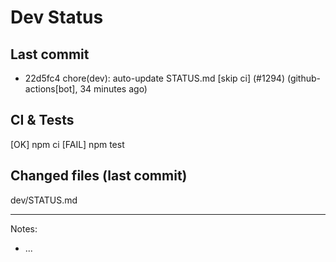 # Dev Status

## Last commit
- 22d5fc4 chore(dev): auto-update STATUS.md [skip ci] (#1294) (github-actions[bot], 34 minutes ago)
## CI & Tests
[OK] npm ci
[FAIL] npm test

## Changed files (last commit)
dev/STATUS.md

---
Notes:
- ...
